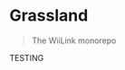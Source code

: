 <!-- WARNING: MACHINE GENERATED FILE, DO NOT EDIT!!! -->
<!-- To generate this file run `just generate-indices` at `/projects/documentation/` in the monorepo -->

# Grassland
> The WiiLink monorepo

TESTING